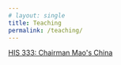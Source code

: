 ```yaml
---
# layout: single
title: Teaching
permalink: /teaching/
---
```


[HIS 333: Chairman Mao's China](teaching/his333/)   

